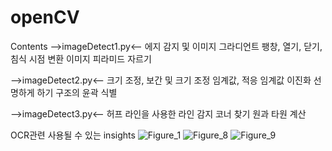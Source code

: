 # openCV
Contents
-->imageDetect1.py<--
에지 감지 및 이미지 그라디언트
팽창, 열기, 닫기, 침식
시점 변환
이미지 피라미드
자르기


-->imageDetect2.py<--
크기 조정, 보간 및 크기 조정
임계값, 적응 임계값 이진화
선명하게 하기
구조의 윤곽 식별


-->imageDetect3.py<--
허프 라인을 사용한 라인 감지
코너 찾기
원과 타원 계산

OCR관련 사용될 수 있는 insights
![Figure_1](https://user-images.githubusercontent.com/87853267/162886008-c10a72af-0acc-475a-b8c2-e36116c837fc.png)
![Figure_8](https://user-images.githubusercontent.com/87853267/162886067-a1b2bf44-28ef-46ac-9877-ddbd39336fe8.png)
![Figure_9](https://user-images.githubusercontent.com/87853267/162886132-d9c8cc7d-8cd1-46da-a7c7-83ed1827fd90.png)


